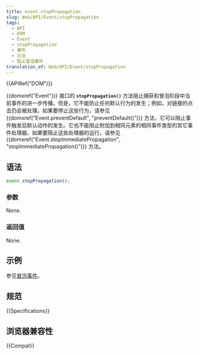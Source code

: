 ```yaml
---
title: event.stopPropagation
slug: Web/API/Event/stopPropagation
tags:
  - API
  - DOM
  - Event
  - stopPropagation
  - 事件
  - 方法
  - 阻止冒泡事件
translation_of: Web/API/Event/stopPropagation
---
```

{{APIRef("DOM")}}

{{domxref("Event")}} 接口的 **`stopPropagation()`** 方法阻止捕获和冒泡阶段中当前事件的进一步传播。但是，它不能防止任何默认行为的发生；例如，对链接的点击仍会被处理。如果要停止这些行为，请参见 {{domxref("Event.preventDefault", "preventDefault()")}} 方法，它可以阻止事件触发后默认动作的发生。它也不能阻止附加到相同元素的相同事件类型的其它事件处理器，如果要阻止这些处理器的运行，请参见 {{domxref("Event.stopImmediatePropagation", "stopImmediatePropagation()")}} 方法。

## 语法

```js
event.stopPropagation();
```

### 参数

None.

### 返回值

None.

## 示例

参见[冒泡事件](/zh-CN/docs/Web/API/Document_Object_Model/Examples#example_5_event_propagation)。

## 规范

{{Specifications}}

## 浏览器兼容性

{{Compat}}
